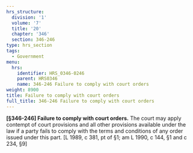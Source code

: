 ```yaml
---
hrs_structure:
  division: '1'
  volume: '7'
  title: '20'
  chapter: '346'
  section: 346-246
type: hrs_section
tags:
  - Government
menu:
  hrs:
    identifier: HRS_0346-0246
    parent: HRS0346
    name: 346-246 Failure to comply with court orders
weight: 8900
title: Failure to comply with court orders
full_title: 346-246 Failure to comply with court orders
---
```

**[§346-246] Failure to comply with court orders.** The court may apply contempt of court provisions and all other provisions available under the law if a party fails to comply with the terms and conditions of any order issued under this part. [L 1989, c 381, pt of §1; am L 1990, c 144, §1 and c 234, §9]
